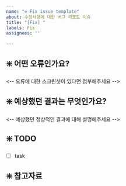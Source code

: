 ```yaml
---
name: "⚒️ Fix issue template"
about: 수정사항에 대한 버그 리포트 이슈
title: "[Fix] "
labels: Fix
assignees: ''

---
```


## ❇️ 어떤 오류인가요?
<-- 오류에 대한 스크린샷이 있다면 첨부해주세요 -->



## ❇️ 예상했던 결과는 무엇인가요?
<-- 예상했던 정상적인 결과에 대해 설명해주세요 -->


## ❇️ TODO
- [ ] task


## ❇️ 참고자료
